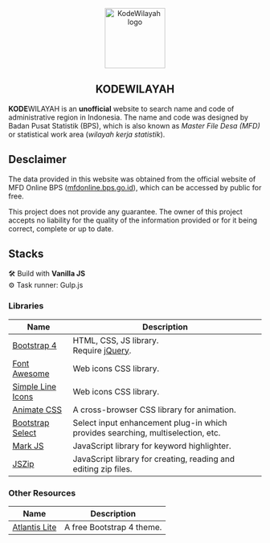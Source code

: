 <p align="center">
  <a href="https://afiiif.github.io/kode-wilayah/">
    <img src="https://afiiif.github.io/kode-wilayah/assets/img/kode-wilayah-icon.png" alt="KodeWilayah logo" height="120">
  </a>
</p>

<h2 align="center">KODEWILAYAH</h2>

**KODE**WILAYAH is an **unofficial** website to search name and code of administrative region in Indonesia. The name and code was designed by Badan Pusat Statistik (BPS), which is also known as _Master File Desa (MFD)_ or statistical work area (_wilayah kerja statistik_).

## Desclaimer
The data provided in this website was obtained from the official website of MFD Online BPS ([mfdonline.bps.go.id](https://mfdonline.bps.go.id/)), which can be accessed by public for free.

This project does not provide any guarantee. The owner of this project accepts no liability for the quality of the information provided or for it being correct, complete or up to date.

## Stacks
:hammer_and_wrench: Build with **Vanilla JS**  
:gear: Task runner: Gulp.js

### Libraries
| Name                                                                         | Description                                                                     |
| ---------------------------------------------------------------------------- | ------------------------------------------------------------------------------- |
| [Bootstrap 4](https://getbootstrap.com/)                                     | HTML, CSS, JS library.<br>Require [jQuery](https://api.jquery.com/).            |
| [Font Awesome](https://fontawesome.com/)                                     | Web icons CSS library.                                                          |
| [Simple Line Icons](https://simplelineicons.github.io/)                      | Web icons CSS library.                                                          |
| [Animate CSS](https://animate.style/)                                        | A cross-browser CSS library for animation.                                      |
| [Bootstrap Select](https://developer.snapappointments.com/bootstrap-select/) | Select input enhancement plug-in which provides searching, multiselection, etc. |
| [Mark JS](https://markjs.io/)                                                | JavaScript library for keyword highlighter.                                     |
| [JSZip](https://stuk.github.io/jszip/)                                       | JavaScript library for creating, reading and editing zip files.                 |

### Other Resources
| Name                                                        | Description               |
| ----------------------------------------------------------- | ------------------------- |
| [Atlantis Lite](https://github.com/themekita/Atlantis-Lite) | A free Bootstrap 4 theme. |
